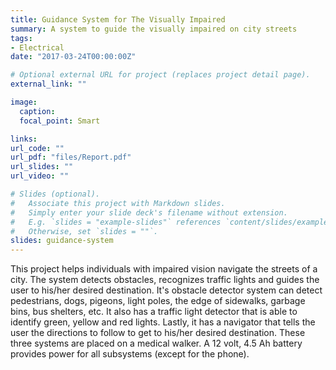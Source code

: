 ```yaml
---
title: Guidance System for The Visually Impaired
summary: A system to guide the visually impaired on city streets
tags:
- Electrical
date: "2017-03-24T00:00:00Z"

# Optional external URL for project (replaces project detail page).
external_link: ""

image:
  caption:
  focal_point: Smart

links:
url_code: ""
url_pdf: "files/Report.pdf"
url_slides: ""
url_video: ""

# Slides (optional).
#   Associate this project with Markdown slides.
#   Simply enter your slide deck's filename without extension.
#   E.g. `slides = "example-slides"` references `content/slides/example-slides.md`.
#   Otherwise, set `slides = ""`.
slides: guidance-system
---
```


This project helps individuals with impaired vision navigate the streets of a city. The system detects obstacles, recognizes traffic lights and guides the user to his/her desired destination. It's obstacle detector system can detect pedestrians, dogs, pigeons, light poles, the edge of sidewalks, garbage bins, bus shelters, etc. It also has a traffic light detector that is able to identify green, yellow and red lights. Lastly, it has a navigator that tells the user the directions to follow to get to his/her desired destination. These three systems are placed on a medical walker. A 12 volt, 4.5 Ah battery provides power for all subsystems (except for the phone).
